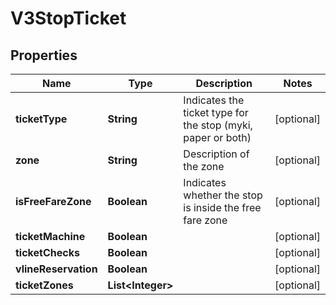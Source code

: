
# V3StopTicket

## Properties
Name | Type | Description | Notes
------------ | ------------- | ------------- | -------------
**ticketType** | **String** | Indicates the ticket type for the stop (myki, paper or both) |  [optional]
**zone** | **String** | Description of the zone |  [optional]
**isFreeFareZone** | **Boolean** | Indicates whether the stop is inside the free fare zone |  [optional]
**ticketMachine** | **Boolean** |  |  [optional]
**ticketChecks** | **Boolean** |  |  [optional]
**vlineReservation** | **Boolean** |  |  [optional]
**ticketZones** | **List&lt;Integer&gt;** |  |  [optional]




